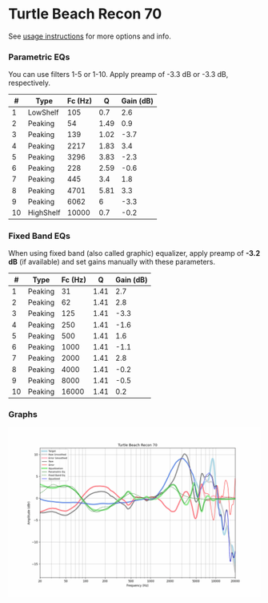# Turtle Beach Recon 70
See [usage instructions](https://github.com/jaakkopasanen/AutoEq#usage) for more options and info.

### Parametric EQs
You can use filters 1-5 or 1-10. Apply preamp of -3.3 dB or -3.3 dB, respectively.

|   # | Type      |   Fc (Hz) |    Q |   Gain (dB) |
|-----|-----------|-----------|------|-------------|
|   1 | LowShelf  |       105 | 0.7  |         2.6 |
|   2 | Peaking   |        54 | 1.49 |         0.9 |
|   3 | Peaking   |       139 | 1.02 |        -3.7 |
|   4 | Peaking   |      2217 | 1.83 |         3.4 |
|   5 | Peaking   |      3296 | 3.83 |        -2.3 |
|   6 | Peaking   |       228 | 2.59 |        -0.6 |
|   7 | Peaking   |       445 | 3.4  |         1.8 |
|   8 | Peaking   |      4701 | 5.81 |         3.3 |
|   9 | Peaking   |      6062 | 6    |        -3.3 |
|  10 | HighShelf |     10000 | 0.7  |        -0.2 |

### Fixed Band EQs
When using fixed band (also called graphic) equalizer, apply preamp of **-3.2 dB** (if available) and set gains manually with these parameters.

|   # | Type    |   Fc (Hz) |    Q |   Gain (dB) |
|-----|---------|-----------|------|-------------|
|   1 | Peaking |        31 | 1.41 |         2.7 |
|   2 | Peaking |        62 | 1.41 |         2.8 |
|   3 | Peaking |       125 | 1.41 |        -3.3 |
|   4 | Peaking |       250 | 1.41 |        -1.6 |
|   5 | Peaking |       500 | 1.41 |         1.6 |
|   6 | Peaking |      1000 | 1.41 |        -1.1 |
|   7 | Peaking |      2000 | 1.41 |         2.8 |
|   8 | Peaking |      4000 | 1.41 |        -0.2 |
|   9 | Peaking |      8000 | 1.41 |        -0.5 |
|  10 | Peaking |     16000 | 1.41 |         0.2 |

### Graphs
![](./Turtle%20Beach%20Recon%2070.png)
